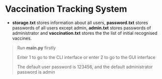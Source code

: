 # Vaccination Tracking System



* **storage.txt** stores information about all users, **password.txt** stores passwords of all users except admin, **admin.txt** stores passwords of administrator and **vaccination.txt** stores the the list of initial recognised vaccines.

>Run **main.py** firstly
>
>Enter 1 to go to the CLI interface or enter 2 to go to the GUI interface
>
>The default user password is 123456, and the default administrator password is admin



